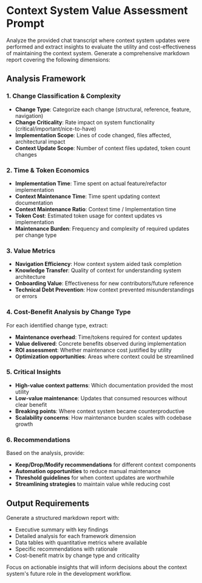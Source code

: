 # Context System Value Assessment Prompt

Analyze the provided chat transcript where context system updates were performed and extract insights to evaluate the utility and cost-effectiveness of maintaining the context system. Generate a comprehensive markdown report covering the following dimensions:

## Analysis Framework

### 1. Change Classification & Complexity
- **Change Type**: Categorize each change (structural, reference, feature, navigation)
- **Change Criticality**: Rate impact on system functionality (critical/important/nice-to-have)
- **Implementation Scope**: Lines of code changed, files affected, architectural impact
- **Context Update Scope**: Number of context files updated, token count changes

### 2. Time & Token Economics
- **Implementation Time**: Time spent on actual feature/refactor implementation
- **Context Maintenance Time**: Time spent updating context documentation
- **Context Maintenance Ratio**: Context time / Implementation time
- **Token Cost**: Estimated token usage for context updates vs implementation
- **Maintenance Burden**: Frequency and complexity of required updates per change type

### 3. Value Metrics
- **Navigation Efficiency**: How context system aided task completion
- **Knowledge Transfer**: Quality of context for understanding system architecture
- **Onboarding Value**: Effectiveness for new contributors/future reference
- **Technical Debt Prevention**: How context prevented misunderstandings or errors

### 4. Cost-Benefit Analysis by Change Type
For each identified change type, extract:
- **Maintenance overhead**: Time/tokens required for context updates
- **Value delivered**: Concrete benefits observed during implementation
- **ROI assessment**: Whether maintenance cost justified by utility
- **Optimization opportunities**: Areas where context could be streamlined

### 5. Critical Insights
- **High-value context patterns**: Which documentation provided the most utility
- **Low-value maintenance**: Updates that consumed resources without clear benefit
- **Breaking points**: Where context system became counterproductive
- **Scalability concerns**: How maintenance burden scales with codebase growth

### 6. Recommendations
Based on the analysis, provide:
- **Keep/Drop/Modify recommendations** for different context components
- **Automation opportunities** to reduce manual maintenance
- **Threshold guidelines** for when context updates are worthwhile
- **Streamlining strategies** to maintain value while reducing cost

## Output Requirements

Generate a structured markdown report with:
- Executive summary with key findings
- Detailed analysis for each framework dimension
- Data tables with quantitative metrics where available
- Specific recommendations with rationale
- Cost-benefit matrix by change type and criticality

Focus on actionable insights that will inform decisions about the context system's future role in the development workflow.
